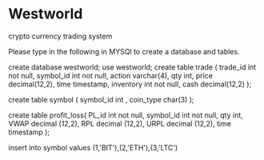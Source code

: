 # Westworld
crypto currency trading system

Please type in the following in MYSQl to create a database and tables. 

create database westworld;
use westworld;
create table trade (
	trade_id int not null,
    symbol_id int not null,
    action varchar(4),
    qty int,
    price decimal(12,2),
    time timestamp,
    inventory int not null,
    cash decimal(12,2)
);

create table symbol (
	symbol_id int ,
    coin_type char(3)
);

create table profit_loss(
	PL_id int not null,
    symbol_id int not null,
    qty int,
    VWAP decimal (12,2),
    RPL  decimal (12,2),
    URPL decimal (12,2),
    time timestamp
);

insert into symbol values (1,'BIT'),(2,'ETH'),(3,'LTC')
